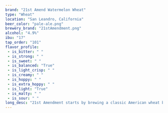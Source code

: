 ```yaml
---
brand: "21st Amend Watermelon Wheat"
type: "Wheat"
location: "San Leandro, California"
beer_color: "pale-ale.png"
brewery_brand: "21stAmendment.png"
alcohol: "4.9%"
ibu: "17"
tap_order: "101"
flavor_profile:
 - is_bitter: " "
 - is_strong: " "
 - is_sweet: " "
 - is_balanced: "True"
 - is_light_crisp: " "
 - is_creamy: " "
 - is_hoppy: " "
 - is_extra_hoppy: " "
 - is_light: "True"
 - is_malty: " "
 - is_sour: " "
long_desc: "21st Amendment starts by brewing a classic American wheat beer, which undergoes a traditional secondary fermentation using fresh watermelon. A straw-colored, refreshing beer with a kiss of watermelon aroma and flavor."
---
```

